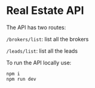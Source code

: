 # Real Estate API

The API has two routes:

`/brokers/list`: list all the brokers

`/leads/list`: list all the leads

To run the API locally use:
```
npm i
npm run dev
```
